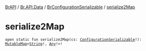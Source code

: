 [BrAPI](../../index.md) / [Br.API.Data](../index.md) / [BrConfigurationSerializable](index.md) / [serialize2Map](./serialize2-map.md)

# serialize2Map

`open static fun serialize2Map(cs: `[`ConfigurationSerializable`](https://hub.spigotmc.org/javadocs/spigot/org/bukkit/configuration/serialization/ConfigurationSerializable.html)`!): `[`MutableMap`](https://kotlinlang.org/api/latest/jvm/stdlib/kotlin.collections/-mutable-map/index.html)`<`[`String`](https://kotlinlang.org/api/latest/jvm/stdlib/kotlin/-string/index.html)`!, `[`Any`](https://kotlinlang.org/api/latest/jvm/stdlib/kotlin/-any/index.html)`!>!`